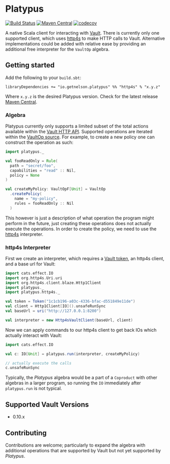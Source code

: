 # Platypus

[![Build Status](https://travis-ci.org/getnelson/platypus.svg?branch=master)](https://travis-ci.org/getnelson/platypus)
[![Maven Central](https://maven-badges.herokuapp.com/maven-central/io.getnelson.platypus/core_2.11/badge.svg)](https://maven-badges.herokuapp.com/maven-central/io.getnelson.platypus/core_2.11)
[![codecov](https://codecov.io/gh/getnelson/platypus/branch/master/graph/badge.svg)](https://codecov.io/gh/getnelson/platypus)

A native Scala client for interacting with [Vault](https://www.vaultproject.io). There is currently only one supported client, which uses [http4s](https://http4s.org) to make HTTP calls to Vault. Alternative implementations could be added with relative ease by providing an additional free interpreter for the `VaultOp` algebra.

## Getting started

Add the following to your `build.sbt`:

    libraryDependencies += "io.getnelson.platypus" %% "http4s" % "x.y.z"

Where `x.y.z` is the desired Platypus version. Check for the latest release [Maven Central](http://search.maven.org/#search%7Cga%7C1%7Cg%3A%22io.getnelson.platypus%22).

### Algebra

Platypus currently only supports a limited subset of the total actions available within the [Vault HTTP API](https://www.vaultproject.io/api/overview.html). Supported operations are iterated within the [VaultOp source](core/src/main/scala/platypus/VaultOp.scala). For example, to create a new policy one can construct the operation as such:

```scala
import platypus._

val fooReadOnly = Rule(
  path = "secret/foo",
  capabilities = "read" :: Nil,
  policy = None
)

val createMyPolicy: VaultOpF[Unit] = VaultOp
  .createPolicy(
    name = "my-policy",
    rules = fooReadOnly :: Nil
  )
```

This however is just a description of what operation the program might perform in the future, just creating these operations does not
actually execute the operations. In order to create the policy, we need to use the [http4s](http://http4s.org) interpreter.

### http4s Interpreter

First we create an interpreter, which requires a [Vault token](https://www.vaultproject.io/docs/concepts/tokens.html), an http4s client, and
a base url for Vault:

```scala
import cats.effect.IO
import org.http4s.Uri.uri
import org.http4s.client.blaze.Http1Client
import platypus._
import platypus.http4s._

val token = Token("1c1cb196-a03c-4336-bfac-d551849e11de")
val client = Http1Client[IO]().unsafeRunSync
val baseUrl = uri("http://127.0.0.1:8200")

val interpreter = new Http4sVaultClient(baseUrl, client)
```

Now we can apply commands to our http4s client to get back IOs
which actually interact with Vault:

```scala
import cats.effect.IO

val c: IO[Unit] = platypus.run(interpreter, createMyPolicy)

// actually execute the calls
c.unsafeRunSync
```

Typically, the *Platypus* algebra would be a part of a `Coproduct` with other algebras in a larger program, so running the `IO` immediately after `platypus.run` is not typical.

## Supported Vault Versions
- 0.10.x

## Contributing

Contributions are welcome; particularly to expand the algebra with additional operations that are supported by Vault but not yet supported by *Platypus*.
